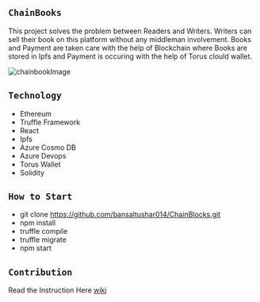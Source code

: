 

## `ChainBooks`

This project solves the problem between Readers and Writers. Writers can sell their book on this platform without any middleman involvement. Books and Payment are taken care with the help of Blockchain where Books are stored in Ipfs and Payment is occuring with the help of Torus clould wallet.

![chainbookImage](https://user-images.githubusercontent.com/51528049/89059759-6494c480-d37f-11ea-8232-2dacd0aeee5b.png)

## `Technology`

* Ethereum 
* Truffle Framework 
* React 
* Ipfs 
* Azure Cosmo DB 
* Azure Devops 
* Torus Wallet 
* Solidity 


## `How to Start`

* git clone https://github.com/bansaltushar014/ChainBlocks.git <br>
* npm install <br>
* truffle compile <br>
* truffle migrate <br>
* npm start <br>

## `Contribution`

Read the Instruction Here
[wiki](https://github.com/bansaltushar014/ChainBooks/wiki/ChainBooks)


